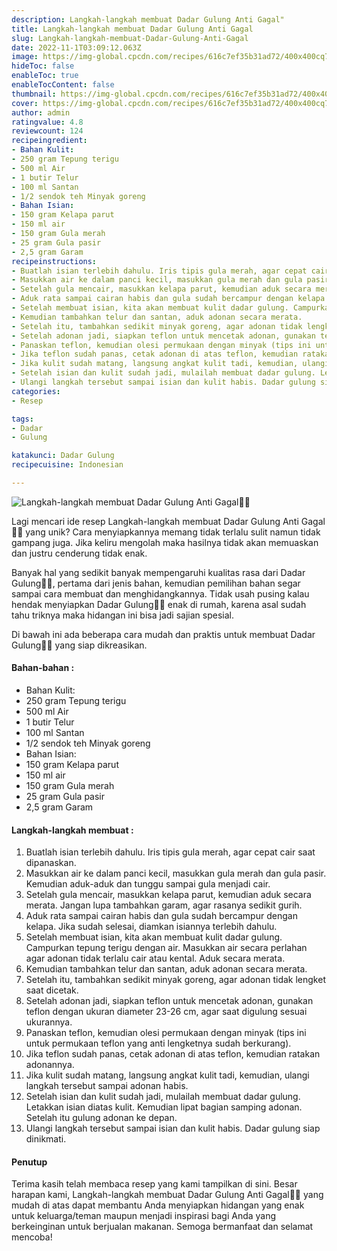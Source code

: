 ```yaml
---
description: Langkah-langkah membuat Dadar Gulung Anti Gagal"
title: Langkah-langkah membuat Dadar Gulung Anti Gagal
slug: Langkah-langkah-membuat-Dadar-Gulung-Anti-Gagal
date: 2022-11-1T03:09:12.063Z
image: https://img-global.cpcdn.com/recipes/616c7ef35b31ad72/400x400cq70/photo.jpg
hideToc: false
enableToc: true
enableTocContent: false
thumbnail: https://img-global.cpcdn.com/recipes/616c7ef35b31ad72/400x400cq70/photo.jpg
cover: https://img-global.cpcdn.com/recipes/616c7ef35b31ad72/400x400cq70/photo.jpg
author: admin
ratingvalue: 4.8
reviewcount: 124
recipeingredient:
- Bahan Kulit:
- 250 gram Tepung terigu
- 500 ml Air
- 1 butir Telur
- 100 ml Santan
- 1/2 sendok teh Minyak goreng
- Bahan Isian:
- 150 gram Kelapa parut
- 150 ml air
- 150 gram Gula merah
- 25 gram Gula pasir
- 2,5 gram Garam
recipeinstructions:
- Buatlah isian terlebih dahulu. Iris tipis gula merah, agar cepat cair saat dipanaskan.
- Masukkan air ke dalam panci kecil, masukkan gula merah dan gula pasir. Kemudian aduk-aduk dan tunggu sampai gula menjadi cair.
- Setelah gula mencair, masukkan kelapa parut, kemudian aduk secara merata. Jangan lupa tambahkan garam, agar rasanya sedikit gurih.
- Aduk rata sampai cairan habis dan gula sudah bercampur dengan kelapa. Jika sudah selesai, diamkan isiannya terlebih dahulu.
- Setelah membuat isian, kita akan membuat kulit dadar gulung. Campurkan tepung terigu dengan air. Masukkan air secara perlahan agar adonan tidak terlalu cair atau kental. Aduk secara merata.
- Kemudian tambahkan telur dan santan, aduk adonan secara merata.
- Setelah itu, tambahkan sedikit minyak goreng, agar adonan tidak lengket saat dicetak.
- Setelah adonan jadi, siapkan teflon untuk mencetak adonan, gunakan teflon dengan ukuran diameter 23-26 cm, agar saat digulung sesuai ukurannya.
- Panaskan teflon, kemudian olesi permukaan dengan minyak (tips ini untuk permukaan teflon yang anti lengketnya sudah berkurang).
- Jika teflon sudah panas, cetak adonan di atas teflon, kemudian ratakan adonannya.
- Jika kulit sudah matang, langsung angkat kulit tadi, kemudian, ulangi langkah tersebut sampai adonan habis.
- Setelah isian dan kulit sudah jadi, mulailah membuat dadar gulung. Letakkan isian diatas kulit. Kemudian lipat bagian samping adonan. Setelah itu gulung adonan ke depan.
- Ulangi langkah tersebut sampai isian dan kulit habis. Dadar gulung siap dinikmati.
categories:
- Resep

tags:
- Dadar
- Gulung

katakunci: Dadar Gulung
recipecuisine: Indonesian

---
```


![Langkah-langkah membuat Dadar Gulung Anti Gagal👩‍🍳](https://img-global.cpcdn.com/recipes/616c7ef35b31ad72/400x400cq70/photo.jpg)

Lagi mencari ide resep Langkah-langkah membuat Dadar Gulung Anti Gagal👩‍🍳 yang unik? Cara menyiapkannya memang tidak terlalu sulit namun tidak gampang juga. Jika keliru mengolah maka hasilnya tidak akan memuaskan dan justru cenderung tidak enak.

Banyak hal yang sedikit banyak mempengaruhi kualitas rasa dari Dadar Gulung👩‍🍳, pertama dari jenis bahan, kemudian pemilihan bahan segar sampai cara membuat dan menghidangkannya. Tidak usah pusing kalau hendak menyiapkan Dadar Gulung👩‍🍳 enak di rumah, karena asal sudah tahu triknya maka hidangan ini bisa jadi sajian spesial.

Di bawah ini ada beberapa cara mudah dan praktis untuk membuat Dadar Gulung👩‍🍳 yang siap dikreasikan.

<!--inarticleads1-->

#### Bahan-bahan :

- Bahan Kulit:
- 250 gram Tepung terigu
- 500 ml Air
- 1 butir Telur
- 100 ml Santan
- 1/2 sendok teh Minyak goreng
- Bahan Isian:
- 150 gram Kelapa parut
- 150 ml air
- 150 gram Gula merah
- 25 gram Gula pasir
- 2,5 gram Garam

<!--inarticleads2-->

#### Langkah-langkah membuat :

1. Buatlah isian terlebih dahulu. Iris tipis gula merah, agar cepat cair saat dipanaskan.
1. Masukkan air ke dalam panci kecil, masukkan gula merah dan gula pasir. Kemudian aduk-aduk dan tunggu sampai gula menjadi cair.
1. Setelah gula mencair, masukkan kelapa parut, kemudian aduk secara merata. Jangan lupa tambahkan garam, agar rasanya sedikit gurih.
1. Aduk rata sampai cairan habis dan gula sudah bercampur dengan kelapa. Jika sudah selesai, diamkan isiannya terlebih dahulu.
1. Setelah membuat isian, kita akan membuat kulit dadar gulung. Campurkan tepung terigu dengan air. Masukkan air secara perlahan agar adonan tidak terlalu cair atau kental. Aduk secara merata.
1. Kemudian tambahkan telur dan santan, aduk adonan secara merata.
1. Setelah itu, tambahkan sedikit minyak goreng, agar adonan tidak lengket saat dicetak.
1. Setelah adonan jadi, siapkan teflon untuk mencetak adonan, gunakan teflon dengan ukuran diameter 23-26 cm, agar saat digulung sesuai ukurannya.
1. Panaskan teflon, kemudian olesi permukaan dengan minyak (tips ini untuk permukaan teflon yang anti lengketnya sudah berkurang).
1. Jika teflon sudah panas, cetak adonan di atas teflon, kemudian ratakan adonannya.
1. Jika kulit sudah matang, langsung angkat kulit tadi, kemudian, ulangi langkah tersebut sampai adonan habis.
1. Setelah isian dan kulit sudah jadi, mulailah membuat dadar gulung. Letakkan isian diatas kulit. Kemudian lipat bagian samping adonan. Setelah itu gulung adonan ke depan.
1. Ulangi langkah tersebut sampai isian dan kulit habis. Dadar gulung siap dinikmati.

#### Penutup

Terima kasih telah membaca resep yang kami tampilkan di sini. Besar harapan kami, Langkah-langkah membuat Dadar Gulung Anti Gagal👩‍🍳 yang mudah di atas dapat membantu Anda menyiapkan hidangan yang enak untuk keluarga/teman maupun menjadi inspirasi bagi Anda yang berkeinginan untuk berjualan makanan. Semoga bermanfaat dan selamat mencoba!
